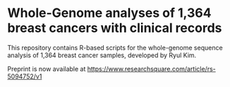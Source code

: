 # Whole-Genome analyses of 1,364 breast cancers with clinical records

This repository contains R-based scripts for the whole-genome sequence analysis of 1,364 breast cancer samples, developed by Ryul Kim.<br/>

Preprint is now available at https://www.researchsquare.com/article/rs-5094752/v1

